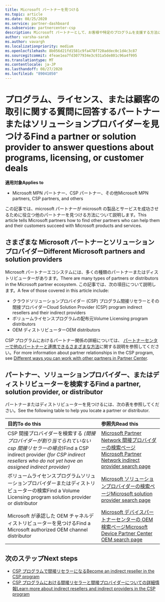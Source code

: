 ```yaml
---
title: Microsoft パートナーを見つける
ms.topic: article
ms.date: 08/25/2020
ms.service: partner-dashboard
ms.subservice: partnercenter-csp
description: Microsoft パートナーとして、お客様や特定のプログラムを支援する方法について質問がある場合があります。 支援を受ける他のパートナーを検索します。
author: varsha-sarah
ms.author: vavargh
ms.localizationpriority: medium
ms.openlocfilehash: 8b056d21fd1581c9fa478f720addec0c1d4c3c87
ms.sourcegitcommit: 4feae1ea7fd3077934e3c931a5de801c96a4f995
ms.translationtype: MT
ms.contentlocale: ja-JP
ms.lasthandoff: 08/27/2020
ms.locfileid: "89041050"
---
```

# <a name="find-a-partner-or-solution-provider-to-answer-questions-about-programs-licensing-or-customer-deals"></a><span data-ttu-id="46518-104">プログラム、ライセンス、または顧客の取引に関する質問に回答するパートナーまたはソリューションプロバイダーを見つける</span><span class="sxs-lookup"><span data-stu-id="46518-104">Find a partner or solution provider to answer questions about programs, licensing, or customer deals</span></span> 

<span data-ttu-id="46518-105">**適用対象**</span><span class="sxs-lookup"><span data-stu-id="46518-105">**Applies to**</span></span>

- <span data-ttu-id="46518-106">Microsoft MPN パートナー、CSP パートナー、その他</span><span class="sxs-lookup"><span data-stu-id="46518-106">Microsoft MPN partners, CSP partners, and others</span></span>

<span data-ttu-id="46518-107">この記事では、microsoft パートナーが microsoft の製品とサービスを成功させるために役立つ他のパートナーを見つける方法について説明します。</span><span class="sxs-lookup"><span data-stu-id="46518-107">This article tells Microsoft partners how to find other partners who can help them and their customers succeed with Microsoft products and services.</span></span>

## <a name="different-microsoft-partners-and-solution-providers"></a><span data-ttu-id="46518-108">さまざまな Microsoft パートナーとソリューションプロバイダー</span><span class="sxs-lookup"><span data-stu-id="46518-108">Different Microsoft partners and solution providers</span></span>

<span data-ttu-id="46518-109">Microsoft パートナーエコシステムには、多くの種類のパートナーまたはディストリビューターがあります。</span><span class="sxs-lookup"><span data-stu-id="46518-109">There are many types of partners or distributors in the Microsoft partner ecosystem.</span></span> <span data-ttu-id="46518-110">この記事では、次の項目について説明します。</span><span class="sxs-lookup"><span data-stu-id="46518-110">A few of those covered in this article include:</span></span>

- <span data-ttu-id="46518-111">クラウドソリューションプロバイダー (CSP) プログラム間接リセラーとその間接プロバイダー</span><span class="sxs-lookup"><span data-stu-id="46518-111">Cloud Solution Provider (CSP) program indirect resellers and their indirect providers</span></span>
- <span data-ttu-id="46518-112">ボリュームライセンスプログラムの配布元</span><span class="sxs-lookup"><span data-stu-id="46518-112">Volume Licensing program distributors</span></span>
- <span data-ttu-id="46518-113">OEM ディストリビューター</span><span class="sxs-lookup"><span data-stu-id="46518-113">OEM distributors</span></span>

<span data-ttu-id="46518-114">CSP プログラムにおけるパートナー関係の詳細については、 [パートナーセンターで他のパートナーと連携できるさまざまな方法](work-with-other-partners.md)に関する説明を参照してください。</span><span class="sxs-lookup"><span data-stu-id="46518-114">For more information about partner relationships in the CSP program, see [Different ways you can work with other partners in Partner Center](work-with-other-partners.md).</span></span>

## <a name="find-a-partner-solution-provider-or-distributor"></a><span data-ttu-id="46518-115">パートナー、ソリューションプロバイダー、またはディストリビューターを検索する</span><span class="sxs-lookup"><span data-stu-id="46518-115">Find a partner, solution provider, or distributor</span></span>

<span data-ttu-id="46518-116">パートナーまたはディストリビューターを見つけるには、次の表を参照してください。</span><span class="sxs-lookup"><span data-stu-id="46518-116">See the following table to help you locate a partner or distributor.</span></span>

|<span data-ttu-id="46518-117">目的</span><span class="sxs-lookup"><span data-stu-id="46518-117">To do this</span></span>  | <span data-ttu-id="46518-118">参照先</span><span class="sxs-lookup"><span data-stu-id="46518-118">Read this</span></span>  |
|:------------------|:--------------- |
|<span data-ttu-id="46518-119">CSP 間接プロバイダーを検索する *(間接プロバイダーが割り当てられていない csp 間接リセラーの場合)*</span><span class="sxs-lookup"><span data-stu-id="46518-119">Find a CSP indirect provider *(for CSP indirect resellers who do not yet have an assigned indirect provider)*</span></span> | [<span data-ttu-id="46518-120">Microsoft Partner Network 間接プロバイダーの検索ページ</span><span class="sxs-lookup"><span data-stu-id="46518-120">Microsoft Partner Network indirect provider search page</span></span>](https://partner.microsoft.com/membership/cloud-solution-provider/find-a-provider)  |
|<span data-ttu-id="46518-121">ボリュームライセンスプログラムソリューションプロバイダーまたはディストリビューターの検索</span><span class="sxs-lookup"><span data-stu-id="46518-121">Find a Volume Licensing program solution provider or distributor</span></span>  | [<span data-ttu-id="46518-122">Microsoft ソリューションプロバイダーの検索ページ</span><span class="sxs-lookup"><span data-stu-id="46518-122">Microsoft solution provider search page</span></span>](https://www.microsoft.com/solution-providers/home)  |
|<span data-ttu-id="46518-123">Microsoft が承認した OEM チャネルディストリビューターを見つける</span><span class="sxs-lookup"><span data-stu-id="46518-123">Find a Microsoft authorized OEM channel distributor</span></span>  | [<span data-ttu-id="46518-124">Microsoft デバイスパートナーセンターの OEM 検索ページ</span><span class="sxs-lookup"><span data-stu-id="46518-124">Microsoft Device Partner Center OEM search page</span></span>](https://devicepartner.microsoft.com/connect/distributor)  |

## <a name="next-steps"></a><span data-ttu-id="46518-125">次のステップ</span><span class="sxs-lookup"><span data-stu-id="46518-125">Next steps</span></span>

- [<span data-ttu-id="46518-126">CSP プログラムで間接リセラーになる</span><span class="sxs-lookup"><span data-stu-id="46518-126">Become an indirect reseller in the CSP program</span></span>](https://partner.microsoft.com/licensing)
- [<span data-ttu-id="46518-127">CSP プログラムにおける間接リセラーと間接プロバイダーについての詳細情報</span><span class="sxs-lookup"><span data-stu-id="46518-127">Learn more about indirect resellers and indirect providers in the CSP program</span></span>](work-with-other-partners.md)